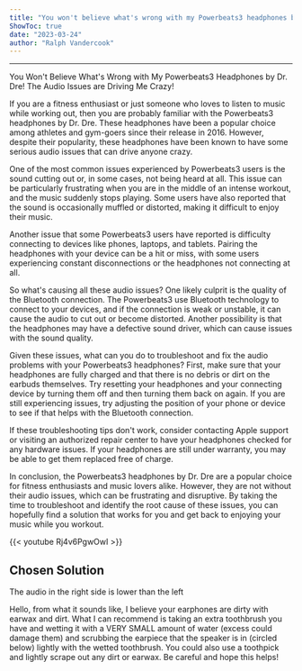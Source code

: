 ```yaml
---
title: "You won't believe what's wrong with my Powerbeats3 headphones by Dr. Dre! The audio issues are driving me crazy!"
ShowToc: true 
date: "2023-03-24"
author: "Ralph Vandercook"
---
```

*****
You Won't Believe What's Wrong with My Powerbeats3 Headphones by Dr. Dre! The Audio Issues are Driving Me Crazy!

If you are a fitness enthusiast or just someone who loves to listen to music while working out, then you are probably familiar with the Powerbeats3 headphones by Dr. Dre. These headphones have been a popular choice among athletes and gym-goers since their release in 2016. However, despite their popularity, these headphones have been known to have some serious audio issues that can drive anyone crazy.

One of the most common issues experienced by Powerbeats3 users is the sound cutting out or, in some cases, not being heard at all. This issue can be particularly frustrating when you are in the middle of an intense workout, and the music suddenly stops playing. Some users have also reported that the sound is occasionally muffled or distorted, making it difficult to enjoy their music.

Another issue that some Powerbeats3 users have reported is difficulty connecting to devices like phones, laptops, and tablets. Pairing the headphones with your device can be a hit or miss, with some users experiencing constant disconnections or the headphones not connecting at all.

So what's causing all these audio issues? One likely culprit is the quality of the Bluetooth connection. The Powerbeats3 use Bluetooth technology to connect to your devices, and if the connection is weak or unstable, it can cause the audio to cut out or become distorted. Another possibility is that the headphones may have a defective sound driver, which can cause issues with the sound quality.

Given these issues, what can you do to troubleshoot and fix the audio problems with your Powerbeats3 headphones? First, make sure that your headphones are fully charged and that there is no debris or dirt on the earbuds themselves. Try resetting your headphones and your connecting device by turning them off and then turning them back on again. If you are still experiencing issues, try adjusting the position of your phone or device to see if that helps with the Bluetooth connection.

If these troubleshooting tips don't work, consider contacting Apple support or visiting an authorized repair center to have your headphones checked for any hardware issues. If your headphones are still under warranty, you may be able to get them replaced free of charge.

In conclusion, the Powerbeats3 headphones by Dr. Dre are a popular choice for fitness enthusiasts and music lovers alike. However, they are not without their audio issues, which can be frustrating and disruptive. By taking the time to troubleshoot and identify the root cause of these issues, you can hopefully find a solution that works for you and get back to enjoying your music while you workout.

{{< youtube Rj4v6PgwOwI >}} 



## Chosen Solution
 The audio in the right side is lower than the left

 Hello, from what it sounds like, I believe your earphones are dirty with earwax and dirt. What I can recommend is taking an extra toothbrush you have and wetting it with a VERY SMALL amount of water (excess could damage them) and scrubbing the earpiece that the speaker is in (circled below)  lightly with the wetted toothbrush. You could also use a toothpick and lightly scrape out any dirt or earwax. Be careful and hope this helps!




